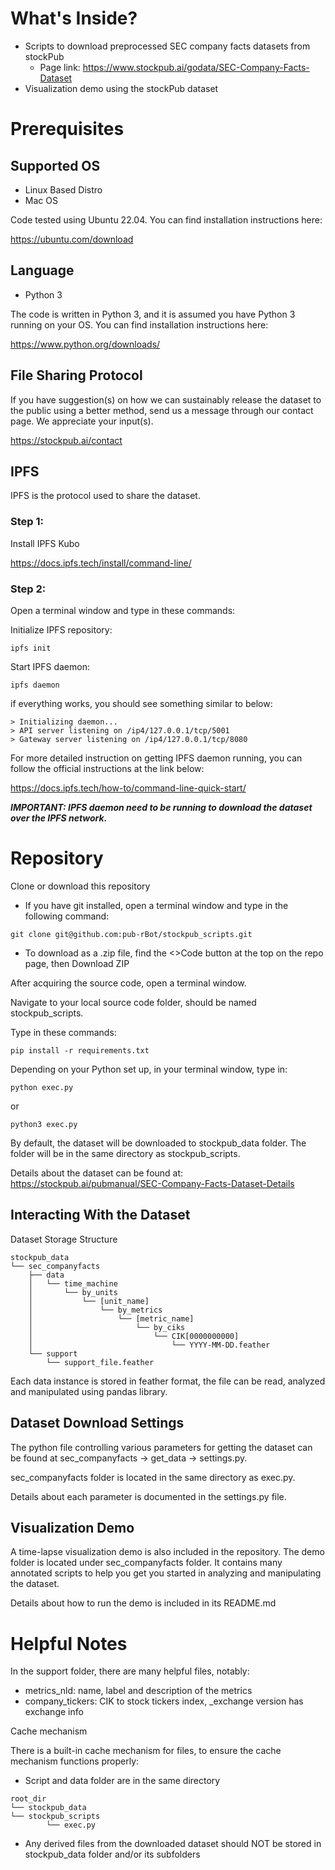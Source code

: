 # What's Inside?
- Scripts to download preprocessed SEC company facts datasets from stockPub
  - Page link: <https://www.stockpub.ai/godata/SEC-Company-Facts-Dataset>
- Visualization demo using the stockPub dataset

# Prerequisites

## Supported OS
- Linux Based Distro 
- Mac OS

Code tested using Ubuntu 22.04. 
You can find installation instructions here:

<https://ubuntu.com/download>

## Language
- Python 3

The code is written in Python 3, and it is assumed you have Python 3 running on your OS.
You can find installation instructions here:

<https://www.python.org/downloads/>

## File Sharing Protocol
If you have suggestion(s) on how we can sustainably release the dataset to the public using a better method, send us a message through our contact page. We appreciate your input(s).

<https://stockpub.ai/contact>

## IPFS
IPFS is the protocol used to share the dataset.

### Step 1:
Install IPFS Kubo

<https://docs.ipfs.tech/install/command-line/>

### Step 2:
Open a terminal window and type in these commands:

Initialize IPFS repository:
```commandline
ipfs init
```

Start IPFS daemon:
```commandline
ipfs daemon
```

if everything works, you should see something similar to below:

```text
> Initializing daemon...
> API server listening on /ip4/127.0.0.1/tcp/5001
> Gateway server listening on /ip4/127.0.0.1/tcp/8080
```

For more detailed instruction on getting IPFS daemon running, you can follow the official instructions at the link below:

<https://docs.ipfs.tech/how-to/command-line-quick-start/>

***IMPORTANT: IPFS daemon need to be running to download the dataset over the IPFS network.***

# Repository

Clone or download this repository

* If you have git installed, open a terminal window and type in the following command:

```commandline
git clone git@github.com:pub-rBot/stockpub_scripts.git
```

* To download as a .zip file, find the <>Code button at the top on the repo page, then Download ZIP

After acquiring the source code, open a terminal window.

Navigate to your local source code folder, should be named stockpub_scripts.

Type in these commands:

```commandline
pip install -r requirements.txt
```

Depending on your Python set up, in your terminal window, type in:

```commandline
python exec.py
```

or

```commandline
python3 exec.py
```

By default, the dataset will be downloaded to stockpub_data folder. The folder will be in the same directory as stockpub_scripts.

Details about the dataset can be found at:
<https://stockpub.ai/pubmanual/SEC-Company-Facts-Dataset-Details>

## Interacting With the Dataset

Dataset Storage Structure

```text
stockpub_data
└── sec_companyfacts
    ├── data
    │   └── time_machine
    │       └── by_units
    │           └── [unit_name]
    │               └── by_metrics
    │                   └── [metric_name]
    │                       └── by_ciks
    │                           └── CIK[0000000000]
    │                               └── YYYY-MM-DD.feather
    └── support
        └── support_file.feather
```

Each data instance is stored in feather format, the file can be read, analyzed and manipulated using pandas library.

## Dataset Download Settings

The python file controlling various parameters for getting the dataset can be found at sec_companyfacts -> get_data -> settings.py.

sec_companyfacts folder is located in the same directory as exec.py.

Details about each parameter is documented in the settings.py file.

## Visualization Demo

A time-lapse visualization demo is also included in the repository. The demo folder is located under sec_companyfacts folder. It contains many annotated scripts to help you get you started in analyzing and manipulating the dataset.

Details about how to run the demo is included in its README.md

# Helpful Notes

In the support folder, there are many helpful files, notably:

- metrics_nld: name, label and description of the metrics
- company_tickers: CIK to stock tickers index, _exchange version has exchange info

Cache mechanism

There is a built-in cache mechanism for files, to ensure the cache mechanism functions properly:

- Script and data folder are in the same directory

```text
root_dir
└── stockpub_data
└── stockpub_scripts
        └── exec.py
```

- Any derived files from the downloaded dataset should NOT be stored in stockpub_data folder and/or its subfolders

